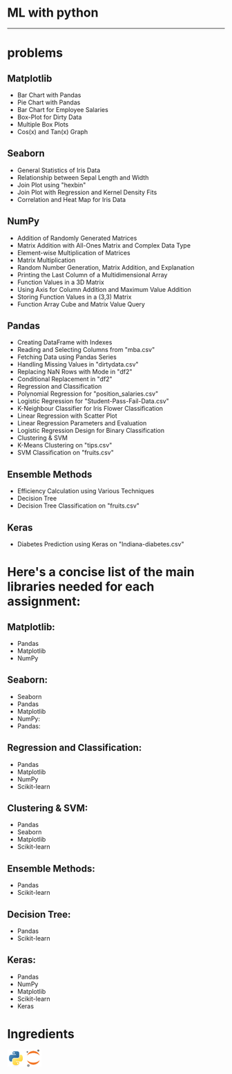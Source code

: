 # ML with python
<hr>

# problems

## Matplotlib
- Bar Chart with Pandas
- Pie Chart with Pandas
- Bar Chart for Employee Salaries
- Box-Plot for Dirty Data
- Multiple Box Plots
- Cos(x) and Tan(x) Graph

## Seaborn
- General Statistics of Iris Data
- Relationship between Sepal Length and Width
- Join Plot using "hexbin"
- Join Plot with Regression and Kernel Density Fits
- Correlation and Heat Map for Iris Data

## NumPy
- Addition of Randomly Generated Matrices
- Matrix Addition with All-Ones Matrix and Complex Data Type
- Element-wise Multiplication of Matrices
- Matrix Multiplication
- Random Number Generation, Matrix Addition, and Explanation
- Printing the Last Column of a Multidimensional Array
- Function Values in a 3D Matrix
- Using Axis for Column Addition and Maximum Value Addition
- Storing Function Values in a (3,3) Matrix
- Function Array Cube and Matrix Value Query

## Pandas
- Creating DataFrame with Indexes
- Reading and Selecting Columns from "mba.csv"
- Fetching Data using Pandas Series
- Handling Missing Values in "dirtydata.csv"
- Replacing NaN Rows with Mode in "df2"
- Conditional Replacement in "df2"
- Regression and Classification
- Polynomial Regression for "position_salaries.csv"
- Logistic Regression for "Student-Pass-Fail-Data.csv"
- K-Neighbour Classifier for Iris Flower Classification
- Linear Regression with Scatter Plot
- Linear Regression Parameters and Evaluation
- Logistic Regression Design for Binary Classification
- Clustering & SVM
- K-Means Clustering on "tips.csv"
- SVM Classification on "fruits.csv"

## Ensemble Methods
- Efficiency Calculation using Various Techniques
- Decision Tree
- Decision Tree Classification on "fruits.csv"

## Keras
- Diabetes Prediction using Keras on "Indiana-diabetes.csv"


# Here's a concise list of the main libraries needed for each assignment:

## Matplotlib:

- Pandas
- Matplotlib
- NumPy

 ## Seaborn:
 
- Seaborn
- Pandas
- Matplotlib
- NumPy:
- Pandas:


## Regression and Classification:

- Pandas
- Matplotlib
- NumPy
- Scikit-learn

## Clustering & SVM:

- Pandas
- Seaborn
- Matplotlib
- Scikit-learn
 
## Ensemble Methods:

- Pandas
- Scikit-learn

## Decision Tree:

- Pandas
- Scikit-learn

## Keras:

- Pandas
- NumPy
- Matplotlib
- Scikit-learn
- Keras

# Ingredients
<img src="https://raw.githubusercontent.com/devicons/devicon/master/icons/python/python-original.svg" alt="python" width="40" height="40"/><img src="https://raw.githubusercontent.com/devicons/devicon/master/icons/jupyter/jupyter-original.svg" alt="python" width="40" height="40"/>

